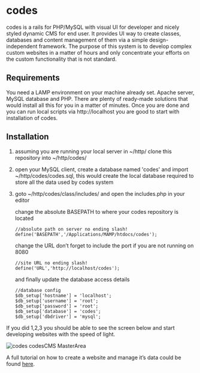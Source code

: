 codes
=====

codes is a rails for PHP/MySQL with visual UI for developer and nicely styled dynamic CMS for end user.
It provides UI way to create classes, databases and content management of them via a simple design-independent framework.
The purpose of this system is to develop complex custom websites in a matter of hours and only concentrate your efforts on the custom functionality that is not standard.

Requirements
---
You need a LAMP environment on your machine already set. Apache server, MySQL database and PHP. There are plenty of ready-made solutions that would install all this for you in a matter of minutes.
Once you are done and you can run local scripts via http://localhost you are good to start with installation of codes.

Installation
---
1. assuming you are running your local server in ~/http/ clone this repository into ~/http/codes/
2. open your MySQL client, create a database named 'codes' and import ~/http/codes/codes.sql, this would create the local database required to store all the data used by codes system
3. goto ~/http/codes/class/includes/ and open the includes.php in your editor

    change the absolute BASEPATH to where your codes repository is located
    ```
    //absolute path on server no ending slash!
    define('BASEPATH','/Applications/MAMP/htdocs/codes');
    ```
    change the URL don’t forget to include the port if you are not running on 8080
    ```
    //site URL no ending slash!
    define('URL','http://localhost/codes');
    ```
    and finally update the database access details
    ```
    //database config
    $db_setup['hostname'] = 'localhost';
    $db_setup['username'] = 'root';
    $db_setup['password'] = 'root';
    $db_setup['database'] = 'codes';
    $db_setup['dbdriver'] = 'mysql';
    ```

If you did 1,2,3 you should be able to see the screen below and start developing websites with the speed of light.

![codes codesCMS MasterArea](http://codescms.com/imgs/1.png)

A full tutorial on how to create a website and manage it’s data could be found [here](https://github.com/ClearWebSolutions/codes/wiki).

